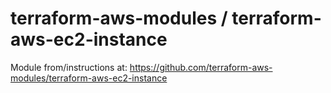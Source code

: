 #  terraform-aws-modules / terraform-aws-ec2-instance

Module from/instructions at:
https://github.com/terraform-aws-modules/terraform-aws-ec2-instance
